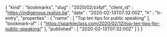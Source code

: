 {
  "kind" : "bookmarks",
  "slug" : "2020/02/zxfpf",
  "client_id" : "https://indigenous.realize.be",
  "date" : "2020-02-13T07:32:00Z",
  "h" : "h-entry",
  "properties" : {
    "name" : [ "Top ten tips for public speaking" ],
    "bookmark-of" : [ "https://sparkleclass.com/2020/02/12/top-ten-tips-for-public-speaking/" ],
    "published" : [ "2020-02-13T07:32:00Z" ]
  }
}
